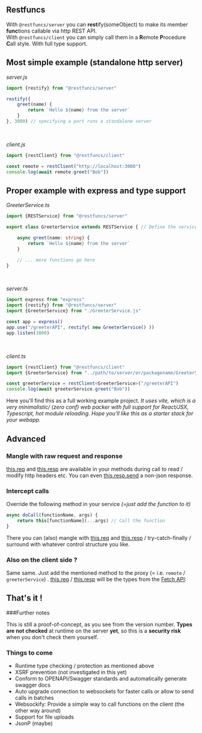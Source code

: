 ## Restfuncs

With `@restfuncs/server` you can **rest**ify(someObject) to make its member **func**tions callable via http REST API.   
With `@restfuncs/client` you can simply call them in a **R**emote **P**rocedure **C**all style. With full type support.


## Most simple example (standalone http server)

_server.js_
```javascript
import {restify} from "@restfuncs/server"

restify({
    greet(name) {
        return `Hello ${name} from the server`
    }
}, 3000) // specifying a port runs a standalone server
```
<br/>

_client.js_

```javascript
import {restClient} from "@restfuncs/client"

const remote = restClient("http://localhost:3000")
console.log(await remote.greet("Bob"))
```

## Proper example with express and type support

_GreeterService.ts_
```typescript
import {RESTService} from "@restfuncs/server"

export class GreeterService extends RESTService { // Define the service

    async greet(name: string) {
        return `Hello ${name} from the server`
    }

    // ... more functions go here
}
```

<br/>

_server.ts_
```typescript
import express from "express"
import {restify} from "@restfuncs/server"
import {GreeterService} from "./GreeterService.js"

const app = express()
app.use("/greeterAPI", restify( new GreeterService() ))
app.listen(3000)
```

<br/>

_client.ts_
```typescript
import {restClient} from "@restfuncs/client"
import {GreeterService} from "../path/to/server/or/packagename/GreeterService.js" // Import the service to have type support

const greeterService = restClient<GreeterService>("/greeterAPI")
console.log(await greeterService.greet("Bob"))
```


Here you'll find this as a full working example project. _It uses vite, which is a very minimalistic/ (zero conf) web packer with full support for React/JSX, Typescript, hot module reloading. Hope you'll like this as a starter stack for your webapp._

## Advanced

### Mangle with raw request and response

[this.req](https://expressjs.com/en/4x/api.html#req) and [this.resp](https://expressjs.com/en/4x/api.html#res) are available in your methods during call to read / modify http headers etc. You can even [this.resp.send](https://expressjs.com/en/4x/api.html#res.send) a non-json response.

### Intercept calls

Override the following method in your service _(=just add the function to it)_
```typescript
async doCall(functionName, args) {
    return this[functionName](...args) // Call the function
}
```
There you can (also) mangle with [this.req](https://expressjs.com/en/4x/api.html#req) and [this.resp](https://expressjs.com/en/4x/api.html#res)  / try-catch-finally / surround with whatever control structure you like.

### Also on the client side ?

Same same. Just add the mentioned method to the proxy (= i.e. `remote` / `greeterService`) . [this.req](https://developer.mozilla.org/en-US/docs/Web/API/Request) / [this.resp](https://developer.mozilla.org/en-US/docs/Web/API/response) will be the types from the [Fetch API](https://developer.mozilla.org/en-US/docs/Web/API/Fetch_API):

## That's it !

###Further notes

This is still a proof-of-concept, as you see from the version number. 
**Types are not checked** at runtime on the server **yet**, so this is a **security risk** when you don't check them yourself.

### Things to come

- Runtime type checking / protection as mentioned above
- XSRF prevention (not investigated in this yet)
- Conform to OPENAPI/Swagger standards and automatically generate swagger docs
- Auto upgrade connection to websockets for faster calls or allow to send calls in batches
- Websockify: Provide a simple way to call functions on the client (the other way around)   
- Support for file uploads
- JsonP (maybe)